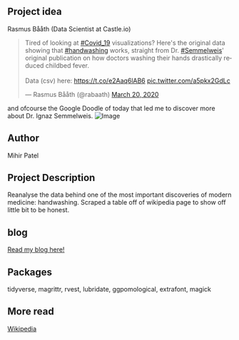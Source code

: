 Project idea
-----------------
Rasmus Bååth (Data Scientist at Castle.io)
      
<blockquote class="twitter-tweet"><p lang="en" dir="ltr">Tired of looking at <a href="https://twitter.com/hashtag/Covid_19?src=hash&amp;ref_src=twsrc%5Etfw">#Covid_19</a> visualizations? Here&#39;s the original data showing that <a href="https://twitter.com/hashtag/handwashing?src=hash&amp;ref_src=twsrc%5Etfw">#handwashing</a> works, straight from Dr. <a href="https://twitter.com/hashtag/Semmelweis?src=hash&amp;ref_src=twsrc%5Etfw">#Semmelweis</a>&#39; original publication on how doctors washing their hands drastically reduced childbed fever.<br><br>Data (csv) here: <a href="https://t.co/e2Aaq6lAB6">https://t.co/e2Aaq6lAB6</a> <a href="https://t.co/a5pkx2GdLc">pic.twitter.com/a5pkx2GdLc</a></p>&mdash; Rasmus Bååth (@rabaath) <a href="https://twitter.com/rabaath/status/1241117193875718144?ref_src=twsrc%5Etfw">March 20, 2020</a></blockquote>        

and ofcourse the Google Doodle of today that led me to discover more about Dr. Ignaz Semmelweis. 
![Image](https://github.com/opendatasurgeon/HandwashingAnalysis_r/blob/master/doodle.png?raw=true)


Author
-------
Mihir Patel

Project Description
--------------------
Reanalyse the data behind one of the most important discoveries of modern medicine: handwashing. Scraped a table off of wikipedia page to show off little bit to be honest.



blog
-----
[Read my blog here!](https://mihirp161.github.io/handwashing/)

Packages
--------------------
tidyverse, magrittr, rvest, lubridate, ggpomological, extrafont, magick

More read
---------
[Wikipedia](https://en.wikipedia.org/wiki/Historical_mortality_rates_of_puerperal_fever#Monthly_mortality_rates_for_birthgiving_women_1841%E2%80%931849)
